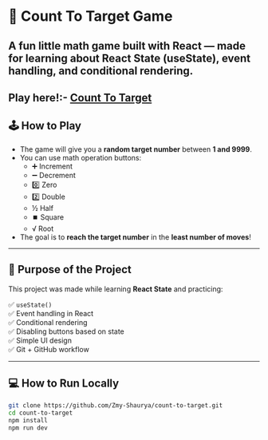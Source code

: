 # 🎯 Count To Target Game

A fun little math game built with **React** — made for learning about **React State (useState)**, event handling, and conditional rendering. <br>
---
**Play here!:-** [Count To Target](https://zmy-shaurya.github.io/Count-To-Target/)
---

## 🕹️ How to Play

- The game will give you a **random target number** between **1 and 9999**.
- You can use math operation buttons:
  - ➕ Increment  
  - ➖ Decrement  
  - 0️⃣ Zero  
  - 2️⃣ Double  
  - ½ Half  
  - ⏹️ Square  
  - √ Root
- The goal is to **reach the target number** in the **least number of moves**!

---

## 🚀 Purpose of the Project

This project was made while learning **React State** and practicing:

✅ `useState()`  
✅ Event handling in React  
✅ Conditional rendering  
✅ Disabling buttons based on state  
✅ Simple UI design  
✅ Git + GitHub workflow

---

## 💻 How to Run Locally

```bash
git clone https://github.com/Zmy-Shaurya/count-to-target.git
cd count-to-target
npm install
npm run dev
